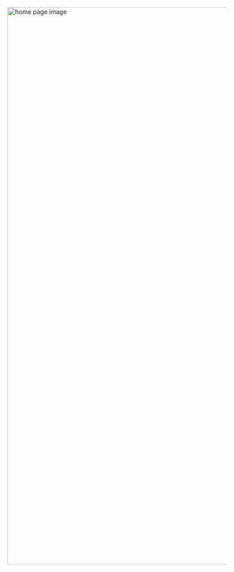 <img width="1280" alt="home page image" src="https://github.com/user-attachments/assets/13096fbd-1e5a-41d0-b59e-5c17b4c7e05b">
